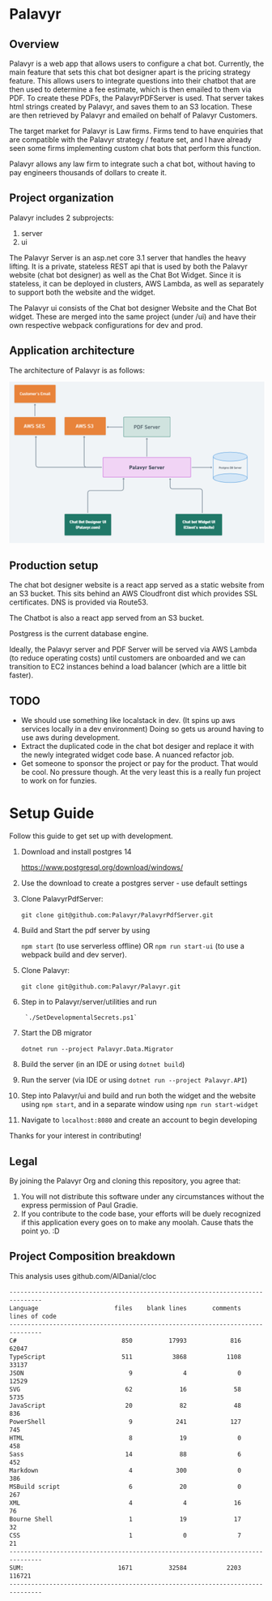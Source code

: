 # Palavyr


## Overview

Palavyr is a web app that allows users to configure a chat bot. Currently, the main feature that sets this chat bot designer apart is the pricing strategy feature. This allows users to integrate questions into their chatbot that are then used to determine a fee estimate, which is then emailed to them via PDF. To create these PDFs, the PalavyrPDFServer is used. That server takes html strings created by Palavyr, and saves them to an S3 location. These are then retrieved by Palavyr and emailed on behalf of Palavyr Customers.

The target market for Palavyr is Law firms. Firms tend to have enquiries that are compatible with the Palavyr strategy / feature set, and I have already seen some firms implementing custom chat bots that perform this function.

Palavyr allows any law firm to integrate such a chat bot, without having to pay engineers thousands of dollars to create it.

## Project organization

Palavyr includes 2 subprojects:

1. server
1. ui

The Palavyr Server is an asp.net core 3.1 server that handles the heavy lifting. It is a private, stateless REST api that is used by both the Palavyr website (chat bot designer) as well as the Chat Bot Widget. Since it is stateless, it can be deployed in clusters, AWS Lambda, as well as separately to support both the website and the widget.

The Palavyr ui consists of the Chat bot designer Website and the Chat Bot widget. These are merged into the same project (under /ui) and have their own respective webpack configurations for dev and prod.

## Application architecture

The architecture of Palavyr is as follows:

![Palavyr](./assets/architecture.PNG)


## Production setup

The chat bot designer website is a react app served as a static website from an S3 bucket. This sits behind an AWS Cloudfront dist which provides SSL certificates. DNS is provided via Route53.

The Chatbot is also a react app served from an S3 bucket.

Postgress is the current database engine.


Ideally, the Palavyr server and PDF Server will be served via AWS Lambda (to reduce operating costs) until customers are onboarded and we can transition to EC2 instances behind a load balancer (which are a little bit faster).

## TODO

   -  We should use something like localstack in dev. (It spins up aws services locally in a dev environment) Doing so gets us around having to use aws during development.
   -  Extract the duplicated code in the chat bot desiger and replace it with the newly integrated widget code base. A nuanced refactor job.
   -  Get someone to sponsor the project or pay for the product. That would be cool. No pressure though. At the very least this is a really fun project to work on for funzies.


# Setup Guide

Follow this guide to get set up with development.


1. Download and install postgres 14

    https://www.postgresql.org/download/windows/


2. Use the download to create a postgres server - use default settings


3. Clone PalavyrPdfServer:

    `git clone git@github.com:Palavyr/PalavyrPdfServer.git`

4. Build and Start the pdf server by using

   `npm start` (to use serverless offline) OR `npm run start-ui` (to use a webpack build and dev server).

5. Clone Palavyr:

    `git clone git@github.com:Palavyr/Palavyr.git`

6. Step in to Palavyr/server/utilities and run

        `./SetDevelopmentalSecrets.ps1`

7. Start the DB migrator

    `dotnet run --project Palavyr.Data.Migrator`

8.  Build the server (in an IDE or using `dotnet build`)

9.  Run the server (via IDE or using `dotnet run --project Palavyr.API`)

10. Step into Palavyr/ui and build and run both the widget and the website using `npm start`, and in a separate window using `npm run start-widget`

11. Navigate to `localhost:8080` and create an account to begin developing

Thanks for your interest in contributing!

## Legal

By joining the Palavyr Org and cloning this repository, you agree that:

 1. You will not distribute this software under any circumstances without the express permission of Paul Gradie.
 2. If you contribute to the code base, your efforts will be duely recognized if this application every goes on to make any moolah. Cause thats the point yo. :D

## Project Composition breakdown

This analysis uses github.com/AlDanial/cloc

```
-------------------------------------------------------------------------------
Language                     files    blank lines       comments  lines of code
-------------------------------------------------------------------------------
C#                             850          17993            816          62047
TypeScript                     511           3868           1108          33137
JSON                             9              4              0          12529
SVG                             62             16             58           5735
JavaScript                      20             82             48            836
PowerShell                       9            241            127            745
HTML                             8             19              0            458
Sass                            14             88              6            452
Markdown                         4            300              0            386
MSBuild script                   6             20              0            267
XML                              4              4             16             76
Bourne Shell                     1             19             17             32
CSS                              1              0              7             21
-------------------------------------------------------------------------------
SUM:                          1671          32584           2203         116721
-------------------------------------------------------------------------------
```